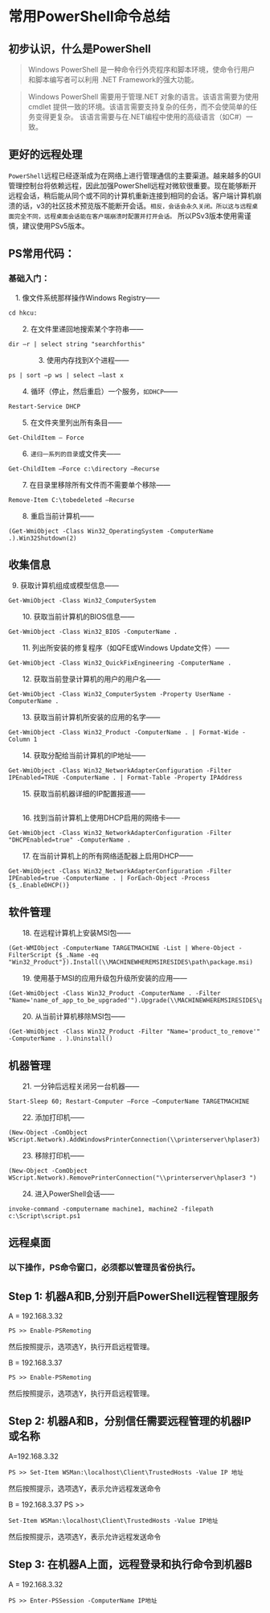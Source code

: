 # 常用PowerShell命令总结

## 初步认识，什么是PowerShell

> Windows PowerShell 是一种命令行外壳程序和脚本环境，使命令行用户和脚本编写者可以利用 .NET Framework的强大功能。

>Windows PowerShell 需要用于管理.NET 对象的语言。该语言需要为使用cmdlet 提供一致的环境。该语言需要支持复杂的任务，而不会使简单的任务变得更复杂。 该语言需要与在.NET编程中使用的高级语言（如C#）一致。


## 更好的远程处理

`PowerShell`远程已经逐渐成为在网络上进行管理通信的主要渠道。越来越多的GUI管理控制台将依赖远程，因此加强PowerShell远程对微软很重要。现在能够断开远程会话，稍后能从同个或不同的计算机重新连接到相同的会话。客户端计算机崩溃的话，v3的社区技术预览版不能断开会话。`相反，会话会永久关闭。所以这与远程桌面完全不同，远程桌面会话能在客户端崩溃时配置并打开会话。`
所以PSv3版本使用需谨慎，建议使用PSv5版本。

## PS常用代码：

### 基础入门：

　1. 像文件系统那样操作Windows Registry——
```
cd hkcu:
```
　　2. 在文件里递回地搜索某个字符串——
```
dir –r | select string "searchforthis"
``` 
　　
　　3. 使用内存找到X个进程——
```
ps | sort –p ws | select –last x
```
　　4. 循环（停止，然后重启）一个服务，`如DHCP`——
```
Restart-Service DHCP
```
　　5. 在文件夹里列出所有条目——
```
Get-ChildItem – Force
```
　　6. `递归一系列的目录`或文件夹——
```
Get-ChildItem –Force c:\directory –Recurse
```
　　7. 在目录里移除所有文件而不需要单个移除——
```
Remove-Item C:\tobedeleted –Recurse
```
　　8. 重启当前计算机——
```
(Get-WmiObject -Class Win32_OperatingSystem -ComputerName .).Win32Shutdown(2)
```

## 收集信息

9. 获取计算机组成或模型信息——
```
Get-WmiObject -Class Win32_ComputerSystem
```
　　10. 获取当前计算机的BIOS信息——
```
Get-WmiObject -Class Win32_BIOS -ComputerName .
```
　　11. 列出所安装的修复程序（如QFE或Windows Update文件）——
```
Get-WmiObject -Class Win32_QuickFixEngineering -ComputerName .
```
　　12. 获取当前登录计算机的用户的用户名——
```
Get-WmiObject -Class Win32_ComputerSystem -Property UserName -ComputerName .
```
　　13. 获取当前计算机所安装的应用的名字——
```
Get-WmiObject -Class Win32_Product -ComputerName . | Format-Wide -Column 1
```
　　14. 获取分配给当前计算机的IP地址——
```
Get-WmiObject -Class Win32_NetworkAdapterConfiguration -Filter IPEnabled=TRUE -ComputerName . | Format-Table -Property IPAddress
```
　　15. 获取当前机器详细的IP配置报道——
```Get-WmiObject -Class Win32_NetworkAdapterConfiguration -Filter IPEnabled=TRUE -ComputerName . | Select-Object -Property [a-z]* -ExcludeProperty IPX*,WINS*
```
　　16. 找到当前计算机上使用DHCP启用的网络卡——
```
Get-WmiObject -Class Win32_NetworkAdapterConfiguration -Filter "DHCPEnabled=true" -ComputerName .
```
　　17. 在当前计算机上的所有网络适配器上启用DHCP——
```
Get-WmiObject -Class Win32_NetworkAdapterConfiguration -Filter IPEnabled=true -ComputerName . | ForEach-Object -Process {$_.EnableDHCP()}
```

## 软件管理

　　18. 在远程计算机上安装MSI包——
```
(Get-WMIObject -ComputerName TARGETMACHINE -List | Where-Object -FilterScript {$_.Name -eq "Win32_Product"}).Install(\\MACHINEWHEREMSIRESIDES\path\package.msi)
```
　　19. 使用基于MSI的应用升级包升级所安装的应用——
```
(Get-WmiObject -Class Win32_Product -ComputerName . -Filter "Name='name_of_app_to_be_upgraded'").Upgrade(\\MACHINEWHEREMSIRESIDES\path\upgrade_package.msi)
```
　　20. 从当前计算机移除MSI包——
```
(Get-WmiObject -Class Win32_Product -Filter "Name='product_to_remove'" -ComputerName . ).Uninstall()
```
## 机器管理
　　21. 一分钟后远程关闭另一台机器——
```
Start-Sleep 60; Restart-Computer –Force –ComputerName TARGETMACHINE
```
　　22. 添加打印机——
```
(New-Object -ComObject WScript.Network).AddWindowsPrinterConnection(\\printerserver\hplaser3)
```
　　23. 移除打印机——
```
(New-Object -ComObject WScript.Network).RemovePrinterConnection("\\printerserver\hplaser3 ")
```
　　24. 进入PowerShell会话——
```
invoke-command -computername machine1, machine2 -filepath c:\Script\script.ps1
```

## 远程桌面

### 以下操作，PS命令窗口，必须都以管理员省份执行。

## Step 1: 机器A和B,分别开启PowerShell远程管理服务
A = 192.168.3.32
```
PS >> Enable-PSRemoting
```
然后按照提示，选项选Y，执行开启远程管理。

B = 192.168.3.37
```
PS >> Enable-PSRemoting
```
然后按照提示，选项选Y，执行开启远程管理。
 

## Step 2: 机器A和B，分别信任需要远程管理的机器IP或名称
 A=192.168.3.32
 ```
PS >> Set-Item WSMan:\localhost\Client\TrustedHosts -Value IP 地址
```
然后按照提示，选项选Y，表示允许远程发送命令

B = 192.168.3.37
PS >> 
```
Set-Item WSMan:\localhost\Client\TrustedHosts -Value IP地址
```
然后按照提示，选项选Y，表示允许远程发送命令


## Step 3: 在机器A上面，远程登录和执行命令到机器B
A = 192.168.3.32
```
PS >> Enter-PSSession -ComputerName IP地址
```









